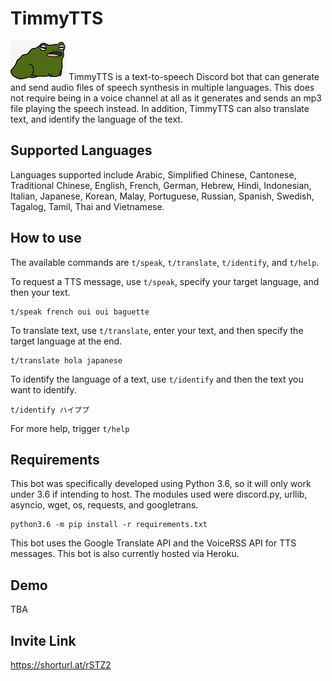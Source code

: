# TimmyTTS
![toad](toad.png)
TimmyTTS is a text-to-speech Discord bot that can generate and send audio files of speech synthesis in multiple languages. This does not require being in a voice channel at all as it generates and sends an mp3 file playing the speech instead. In addition, TimmyTTS can also translate text, and identify the language of the text. 

## Supported Languages
Languages supported include Arabic, Simplified Chinese, Cantonese, Traditional Chinese, English, French, German, Hebrew, Hindi, Indonesian, Italian, Japanese, Korean, Malay, Portuguese, Russian, Spanish, Swedish, Tagalog, Tamil, Thai and Vietnamese.

## How to use
The available commands are `t/speak`, `t/translate`, `t/identify`, and `t/help`. 

To request a TTS message, use `t/speak`, specify your target language, and then your text.
```
t/speak french oui oui baguette
```

To translate text, use `t/translate`, enter your text, and then specify the target language at the end.
```
t/translate hola japanese
```

To identify the language of a text, use `t/identify` and then the text you want to identify.
```
t/identify ハイププ
```

For more help, trigger `t/help`

## Requirements
This bot was specifically developed using Python 3.6, so it will only work under 3.6 if intending to host. The modules used were discord.py, urllib, asyncio, wget, os, requests, and googletrans. 

```
python3.6 -m pip install -r requirements.txt
```

This bot uses the Google Translate API and the VoiceRSS API for TTS messages. This bot is also currently hosted via Heroku. 

## Demo
TBA

## Invite Link
https://shorturl.at/rSTZ2
